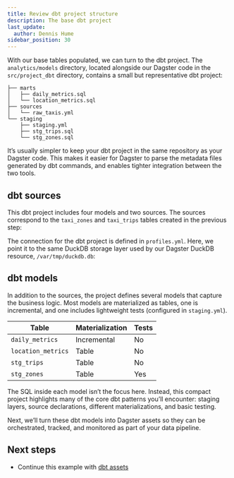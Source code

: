 ```yaml
---
title: Review dbt project structure
description: The base dbt project
last_update:
  author: Dennis Hume
sidebar_position: 30
---
```


With our base tables populated, we can turn to the dbt project. The `analytics/models` directory, located alongside our Dagster code in the `src/project_dbt` directory, contains a small but representative dbt project:

```
├── marts
│   ├── daily_metrics.sql
│   └── location_metrics.sql
├── sources
│   └── raw_taxis.yml
└── staging
    ├── staging.yml
    ├── stg_trips.sql
    └── stg_zones.sql
```

It’s usually simpler to keep your dbt project in the same repository as your Dagster code. This makes it easier for Dagster to parse the metadata files generated by dbt commands, and enables tighter integration between the two tools.

## dbt sources

This dbt project includes four models and two sources. The sources correspond to the `taxi_zones` and `taxi_trips` tables created in the previous step:

<CodeExample
  path="docs_projects/project_dbt/src/project_dbt/analytics/models/sources/raw_taxis.yml"
  language="yaml"
  title="src/project_dbt/analytics/models/sources/raw_taxis.yml"
/>

The connection for the dbt project is defined in `profiles.yml`. Here, we point it to the same DuckDB storage layer used by our Dagster DuckDB resource, `/var/tmp/duckdb.db`:

<CodeExample
  path="docs_projects/project_dbt/src/project_dbt/analytics/profiles.yml"
  language="yaml"
  title="src/project_dbt/analytics/profiles.yml"
/>

## dbt models

In addition to the sources, the project defines several models that capture the business logic. Most models are materialized as tables, one is incremental, and one includes lightweight tests (configured in `staging.yml`).

| Table              | Materialization | Tests |
| ------------------ | --------------- | ----- |
| `daily_metrics`    | Incremental     | No    |
| `location_metrics` | Table           | No    |
| `stg_trips`        | Table           | No    |
| `stg_zones`        | Table           | Yes   |

The SQL inside each model isn’t the focus here. Instead, this compact project highlights many of the core dbt patterns you’ll encounter: staging layers, source declarations, different materializations, and basic testing.

Next, we’ll turn these dbt models into Dagster assets so they can be orchestrated, tracked, and monitored as part of your data pipeline.

## Next steps

- Continue this example with [dbt assets](/examples/dbt/dbt-assets)

